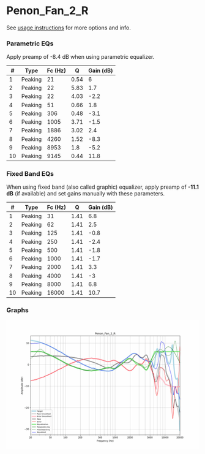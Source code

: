 # Penon_Fan_2_R
See [usage instructions](https://github.com/jaakkopasanen/AutoEq#usage) for more options and info.

### Parametric EQs
Apply preamp of -8.4 dB when using parametric equalizer.

|   # | Type    |   Fc (Hz) |    Q |   Gain (dB) |
|-----|---------|-----------|------|-------------|
|   1 | Peaking |        21 | 0.54 |         6   |
|   2 | Peaking |        22 | 5.83 |         1.7 |
|   3 | Peaking |        22 | 4.03 |        -2.2 |
|   4 | Peaking |        51 | 0.66 |         1.8 |
|   5 | Peaking |       306 | 0.48 |        -3.1 |
|   6 | Peaking |      1005 | 3.71 |        -1.5 |
|   7 | Peaking |      1886 | 3.02 |         2.4 |
|   8 | Peaking |      4260 | 1.52 |        -8.3 |
|   9 | Peaking |      8953 | 1.8  |        -5.2 |
|  10 | Peaking |      9145 | 0.44 |        11.8 |

### Fixed Band EQs
When using fixed band (also called graphic) equalizer, apply preamp of **-11.1 dB** (if available) and set gains manually with these parameters.

|   # | Type    |   Fc (Hz) |    Q |   Gain (dB) |
|-----|---------|-----------|------|-------------|
|   1 | Peaking |        31 | 1.41 |         6.8 |
|   2 | Peaking |        62 | 1.41 |         2.5 |
|   3 | Peaking |       125 | 1.41 |        -0.8 |
|   4 | Peaking |       250 | 1.41 |        -2.4 |
|   5 | Peaking |       500 | 1.41 |        -1.8 |
|   6 | Peaking |      1000 | 1.41 |        -1.7 |
|   7 | Peaking |      2000 | 1.41 |         3.3 |
|   8 | Peaking |      4000 | 1.41 |        -3   |
|   9 | Peaking |      8000 | 1.41 |         6.8 |
|  10 | Peaking |     16000 | 1.41 |        10.7 |

### Graphs
![](./Penon_Fan_2_R.png)

